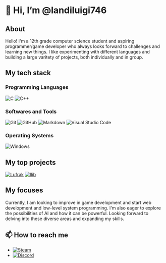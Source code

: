 # 👋 Hi, I’m @landiluigi746

## About
Hello! I'm a 12th grade computer science student and aspiring programmer/game developer who always looks forward to challenges and learning new things.
I like experimenting with different languages and building a large varitety of projects, both individually and in group.

## My tech stack

### Programming Languages
![C](https://img.shields.io/badge/c-%2300599C.svg?style=for-the-badge&logo=c&logoColor=white)
![C++](https://img.shields.io/badge/c++-%2300599C.svg?style=for-the-badge&logo=c%2B%2B&logoColor=white)

### Softwares and Tools
![Git](https://img.shields.io/badge/git-%23F05033.svg?style=for-the-badge&logo=git&logoColor=white)
![GitHub](https://img.shields.io/badge/github-%23121011.svg?style=for-the-badge&logo=github&logoColor=white)
![Markdown](https://img.shields.io/badge/markdown-%23000000.svg?style=for-the-badge&logo=markdown&logoColor=white)
![Visual Studio Code](https://img.shields.io/badge/Visual%20Studio%20Code-0078d7.svg?style=for-the-badge&logo=visual-studio-code&logoColor=white)

### Operating Systems
![Windows](https://img.shields.io/badge/Windows-0078D6?style=for-the-badge&logo=windows&logoColor=white)

## My top projects
[![Lufrak](https://github-readme-stats.vercel.app/api/pin/?username=landiluigi746&repo=Lufrak)](https://github.com/landiluigi746/Lufrak)
[![llib](https://github-readme-stats.vercel.app/api/pin/?username=landiluigi746&repo=llib)](https://github.com/landiluigi746/llib)

## My focuses
Currently, I am looking to improve in game development and start web development and low-level system programming.
I'm also eager to explore the possibilities of AI and how it can be powerful.
Looking forward to delving into these diverse areas and expanding my skills.

## 📫 How to reach me
- [![Steam](https://img.shields.io/badge/steam-%23000000.svg?style=for-the-badge&logo=steam&logoColor=white)](https://steamcommunity.com/profiles/76561198389115124/)
- [![Discord](https://img.shields.io/badge/Discord-%235865F2.svg?style=for-the-badge&logo=discord&logoColor=white)](http://discordapp.com/users/588073796401889297)

<!---
landiluigi746/landiluigi746 is a ✨ special ✨ repository because its `README.md` (this file) appears on your GitHub profile.
You can click the Preview link to take a look at your changes.
--->
